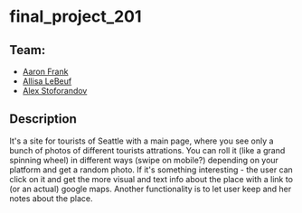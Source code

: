 # final_project_201

## Team:

* [Aaron Frank](https://github.com/afrank4)
* [Allisa LeBeuf](https://github.com/allisa)
* [Alex Stoforandov](https://github.com/al1s)

## Description

It's a site for tourists of Seattle with a main page, where you see only a bunch of photos of different tourists attrations. You can roll it (like a grand spinning wheel) in different ways (swipe on mobile?) depending on your platform and get a random photo. If it's something interesting - the user can click on it and get the more visual and text info about the place with a link to (or an actual) google maps. Another functionality is to let user keep and her notes about the place. 

